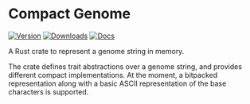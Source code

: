 # Compact Genome

[![Version](https://img.shields.io/crates/v/compact-genome.svg?style=flat-square)](https://crates.io/crates/compact-genome)
[![Downloads](https://img.shields.io/crates/d/compact-genome.svg?style=flat-square)](https://crates.io/crates/compact-genome)
[![Docs](https://img.shields.io/badge/docs-latest-blue.svg?style=flat-square)](https://docs.rs/compact-genome)

A Rust crate to represent a genome string in memory.

The crate defines trait abstractions over a genome string, and provides different compact implementations.
At the moment, a bitpacked representation along with a basic ASCII representation of the base characters is supported.
